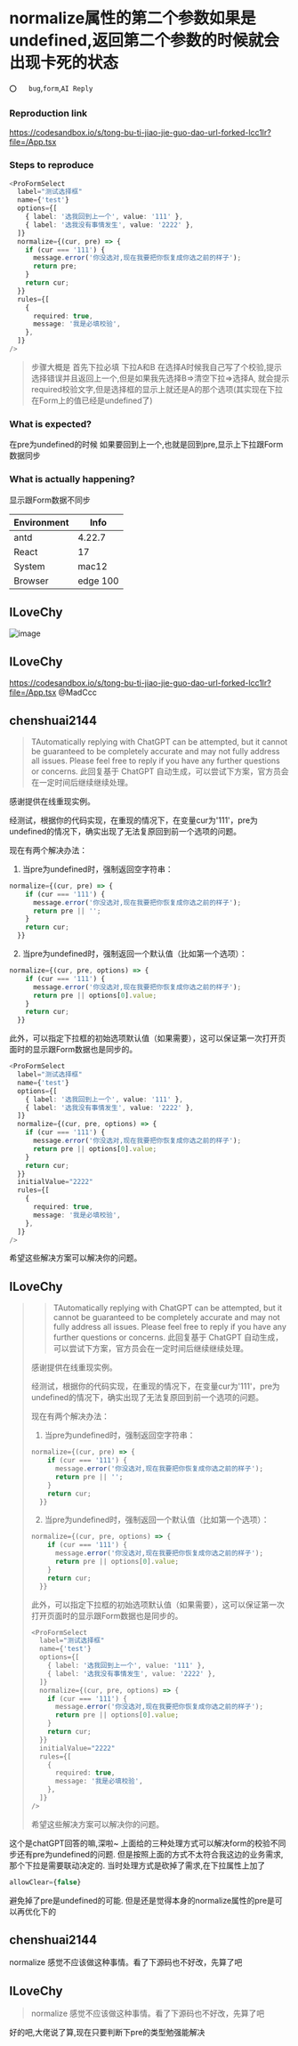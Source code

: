 # normalize属性的第二个参数如果是undefined,返回第二个参数的时候就会出现卡死的状态

`⭕️   bug`,`form`,`AI Reply`

### Reproduction link

https://codesandbox.io/s/tong-bu-ti-jiao-jie-guo-dao-url-forked-lcc1lr?file=/App.tsx

### Steps to reproduce

```ts
<ProFormSelect
  label="测试选择框"
  name={'test'}
  options={[
    { label: '选我回到上一个', value: '111' },
    { label: '选我没有事情发生', value: '2222' },
  ]}
  normalize={(cur, pre) => {
    if (cur === '111') {
      message.error('你没选对,现在我要把你恢复成你选之前的样子');
      return pre;
    }
    return cur;
  }}
  rules={[
    {
      required: true,
      message: '我是必填校验',
    },
  ]}
/>
```

> 步骤大概是 首先下拉必填 下拉A和B 在选择A时候我自己写了个校验,提示选择错误并且返回上一个,但是如果我先选择B=>清空下拉=>选择A, 就会提示required校验文字,但是选择框的显示上就还是A的那个选项(其实现在下拉在Form上的值已经是undefined了)

### What is expected?

在pre为undefined的时候 如果要回到上一个,也就是回到pre,显示上下拉跟Form数据同步

### What is actually happening?

显示跟Form数据不同步

| Environment | Info     |
| ----------- | -------- |
| antd        | 4.22.7   |
| React       | 17       |
| System      | mac12    |
| Browser     | edge 100 |

<!-- generated by ant-design-issue-helper. DO NOT REMOVE -->

## ILoveChy

![image](https://user-images.githubusercontent.com/37863087/186842392-1928d213-519f-473a-b033-e693e81d0851.png)

## ILoveChy

https://codesandbox.io/s/tong-bu-ti-jiao-jie-guo-dao-url-forked-lcc1lr?file=/App.tsx
@MadCcc

## chenshuai2144

> TAutomatically replying with ChatGPT can be attempted, but it cannot be guaranteed to be completely accurate and may not fully address all issues. Please feel free to reply if you have any further questions or concerns.
> 此回复基于 ChatGPT 自动生成，可以尝试下方案，官方员会在一定时间后继续继续处理。

感谢提供在线重现实例。

经测试，根据你的代码实现，在重现的情况下，在变量cur为'111'，pre为undefined的情况下，确实出现了无法复原回到前一个选项的问题。

现在有两个解决办法：

1. 当pre为undefined时，强制返回空字符串：

```ts
normalize={(cur, pre) => {
    if (cur === '111') {
      message.error('你没选对,现在我要把你恢复成你选之前的样子');
      return pre || '';
    }
    return cur;
  }}
```

2. 当pre为undefined时，强制返回一个默认值（比如第一个选项）：

```ts
normalize={(cur, pre, options) => {
    if (cur === '111') {
      message.error('你没选对,现在我要把你恢复成你选之前的样子');
      return pre || options[0].value;
    }
    return cur;
  }}
```

此外，可以指定下拉框的初始选项默认值（如果需要），这可以保证第一次打开页面时的显示跟Form数据也是同步的。

```ts
<ProFormSelect
  label="测试选择框"
  name={'test'}
  options={[
    { label: '选我回到上一个', value: '111' },
    { label: '选我没有事情发生', value: '2222' },
  ]}
  normalize={(cur, pre, options) => {
    if (cur === '111') {
      message.error('你没选对,现在我要把你恢复成你选之前的样子');
      return pre || options[0].value;
    }
    return cur;
  }}
  initialValue="2222"
  rules={[
    {
      required: true,
      message: '我是必填校验',
    },
  ]}
/>
```

希望这些解决方案可以解决你的问题。

## ILoveChy

> > TAutomatically replying with ChatGPT can be attempted, but it cannot be guaranteed to be completely accurate and may not fully address all issues. Please feel free to reply if you have any further questions or concerns.
> > 此回复基于 ChatGPT 自动生成，可以尝试下方案，官方员会在一定时间后继续继续处理。
>
> 感谢提供在线重现实例。
>
> 经测试，根据你的代码实现，在重现的情况下，在变量cur为'111'，pre为undefined的情况下，确实出现了无法复原回到前一个选项的问题。
>
> 现在有两个解决办法：
>
> 1. 当pre为undefined时，强制返回空字符串：
>
> ```ts
> normalize={(cur, pre) => {
>     if (cur === '111') {
>       message.error('你没选对,现在我要把你恢复成你选之前的样子');
>       return pre || '';
>     }
>     return cur;
>   }}
> ```
>
> 2. 当pre为undefined时，强制返回一个默认值（比如第一个选项）：
>
> ```ts
> normalize={(cur, pre, options) => {
>     if (cur === '111') {
>       message.error('你没选对,现在我要把你恢复成你选之前的样子');
>       return pre || options[0].value;
>     }
>     return cur;
>   }}
> ```
>
> 此外，可以指定下拉框的初始选项默认值（如果需要），这可以保证第一次打开页面时的显示跟Form数据也是同步的。
>
> ```ts
> <ProFormSelect
>   label="测试选择框"
>   name={'test'}
>   options={[
>     { label: '选我回到上一个', value: '111' },
>     { label: '选我没有事情发生', value: '2222' },
>   ]}
>   normalize={(cur, pre, options) => {
>     if (cur === '111') {
>       message.error('你没选对,现在我要把你恢复成你选之前的样子');
>       return pre || options[0].value;
>     }
>     return cur;
>   }}
>   initialValue="2222"
>   rules={[
>     {
>       required: true,
>       message: '我是必填校验',
>     },
>   ]}
> />
> ```
>
> 希望这些解决方案可以解决你的问题。

这个是chatGPT回答的嘛,深啦~
上面给的三种处理方式可以解决form的校验不同步还有pre为undefined的问题.
但是按照上面的方式不太符合我这边的业务需求,那个下拉是需要联动决定的.
当时处理方式是砍掉了需求,在下拉属性上加了

```js
allowClear={false}
```

避免掉了pre是undefined的可能.
但是还是觉得本身的normalize属性的pre是可以再优化下的

## chenshuai2144

normalize 感觉不应该做这种事情。看了下源码也不好改，先算了吧

## ILoveChy

> normalize 感觉不应该做这种事情。看了下源码也不好改，先算了吧

好的吧,大佬说了算,现在只要判断下pre的类型勉强能解决
